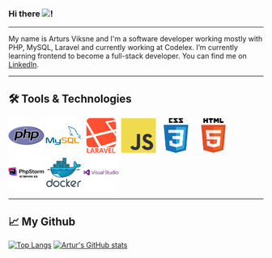 ### Hi there <img src="https://raw.githubusercontent.com/MartinHeinz/MartinHeinz/master/wave.gif" width="30">!

---

My name is Arturs Viksne and I'm a software developer working mostly with PHP, MySQL, Laravel and currently working at Codelex.
I’m currently learning frontend to become a full-stack developer.
You can find me on [LinkedIn](https://www.linkedin.com/in/arturs-viksne/).

---

## 🛠 Tools & Technologies

<img src="https://github.com/devicons/devicon/blob/master/icons/php/php-original.svg" alt="PHP logo" width="70" height="70"> <img src="https://github.com/devicons/devicon/blob/master/icons/mysql/mysql-original-wordmark.svg" alt="MySQL logo" width="70" height="70"> <img src="https://github.com/devicons/devicon/blob/master/icons/laravel/laravel-plain-wordmark.svg" alt="Laravel logo" width="70" height="70"> <img src="https://github.com/devicons/devicon/blob/master/icons/javascript/javascript-original.svg" alt="JS logo" width="70" height="70"> <img src="https://github.com/devicons/devicon/blob/master/icons/css3/css3-original-wordmark.svg" alt="CSS logo" width="70" height="70"> <img src="https://github.com/devicons/devicon/blob/master/icons/html5/html5-original-wordmark.svg" alt="HTML logo" width="70" height="70"> <img src="https://github.com/devicons/devicon/blob/master/icons/phpstorm/phpstorm-original-wordmark.svg" alt="phpStorm logo" width="70" height="70"> <img src="https://github.com/devicons/devicon/blob/master/icons/docker/docker-original-wordmark.svg" alt="docker logo" width="70" height="70"> <img src="https://github.com/devicons/devicon/blob/master/icons/visualstudio/visualstudio-plain-wordmark.svg" alt="vstudio logo" width="70" height="70">

---

## &#x1f4c8; My Github

[![Top Langs](https://github-readme-stats.vercel.app/api/top-langs/?username=artviks&theme=dark)](https://github.com/anuraghazra/github-readme-stats)
[![Artur's GitHub stats](https://github-readme-stats.vercel.app/api?username=artviks&theme=dark)](https://github.com/anuraghazra/github-readme-stats)

<!--
**artviks/artviks** is a ✨ _special_ ✨ repository because its `README.md` (this file) appears on your GitHub profile.

Here are some ideas to get you started:

- 🔭 I’m currently working on ...
- 🌱 I’m currently learning ...
- 👯 I’m looking to collaborate on ...
- 🤔 I’m looking for help with ...
- 💬 Ask me about ...
- 📫 How to reach me: ...
- 😄 Pronouns: ...
- ⚡ Fun fact: ...
-->

